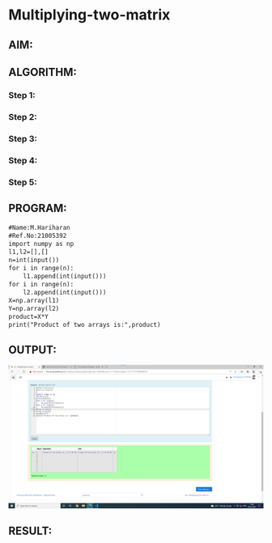 # Multiplying-two-matrix

## AIM:

## ALGORITHM:

### Step 1:
### Step 2:
### Step 3:
### Step 4:
### Step 5:

## PROGRAM: 
~~~
#Name:M.Hariharan
#Ref.No:21005392
import numpy as np
l1,l2=[],[]
n=int(input())
for i in range(n):
    l1.append(int(input()))
for i in range(n):
    l2.append(int(input()))
X=np.array(l1)
Y=np.array(l2)
product=X*Y
print("Product of two arrays is:",product)
~~~

## OUTPUT:
![output](mult.png)

## RESULT:

